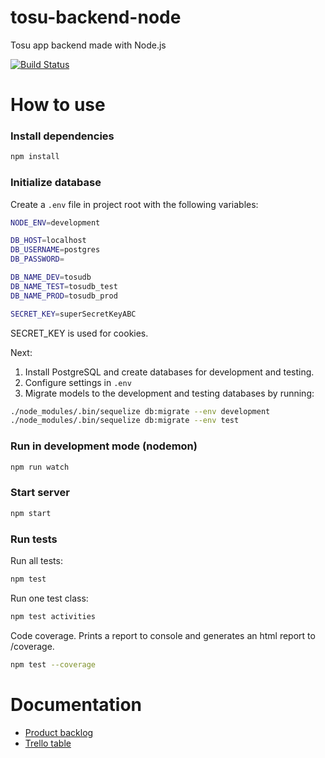 # tosu-backend-node

Tosu app backend made with Node.js

[![Build Status](https://travis-ci.org/partio-scout/tosu-backend-node.svg?branch=master)](https://travis-ci.org/partio-scout/tosu-backend-node)

# How to use
### Install dependencies
```sh
npm install
```
### Initialize database

Create a `.env` file in project root with the following variables:
```sh
NODE_ENV=development

DB_HOST=localhost
DB_USERNAME=postgres
DB_PASSWORD=

DB_NAME_DEV=tosudb
DB_NAME_TEST=tosudb_test
DB_NAME_PROD=tosudb_prod

SECRET_KEY=superSecretKeyABC
```

SECRET_KEY is used for cookies.

Next:

1. Install PostgreSQL and create databases for development and testing.
2. Configure settings in `.env`
3. Migrate models to the development and testing databases by running:
```sh
./node_modules/.bin/sequelize db:migrate --env development
./node_modules/.bin/sequelize db:migrate --env test
```

### Run in development mode (nodemon)
```sh
npm run watch
```

### Start server
```sh
npm start
```

### Run tests

Run all tests:
```sh
npm test
```

Run one test class:
```sh
npm test activities
```

Code coverage. Prints a report to console and generates an html report to /coverage.
```sh
npm test --coverage
```

# Documentation

* [Product backlog](https://docs.google.com/spreadsheets/d/1s8WgWyk6s9hXbjHSsdBv8X7MHLPGrLpprMkqOl15yBo/edit?usp=sharing)
* [Trello table](https://trello.com/b/87G4Y96t/tosu-app)
